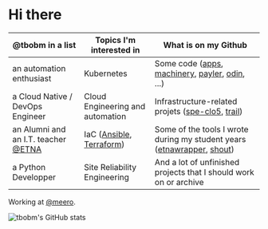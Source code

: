 # Hi there

@tbobm in a list | Topics I'm interested in | What is on my Github
------|------|------
an automation enthusiast | Kubernetes | Some code ([apps][apps], [machinery][machinery], [payler][payler], [odin][odin], ...)
a Cloud Native / DevOps Engineer | Cloud Engineering and automation | Infrastructure-related projets ([spe-clo5][spe-clo5], [trail][trail])
an Alumni and an I.T. teacher [@ETNA](https://github.com/etna-alternance/) | IaC ([Ansible][tbobm-ansible], [Terraform][tbobm-terraform]) | Some of the tools I wrote during my student years ([etnawrapper][etnawrapper], [shout][shout])
a Python Developper | Site Reliability Engineering | And a lot of unfinished projects that I should work on or archive

Working at [@meero](https://github.com/meero-com).

[apps]: https://github.com/tbobm/apps
[machinery]: https://github.com/tbobm/machinery
[payler]: https://github.com/tbobm/payler
[odin]: https://github.com/tbobm/odin

[spe-clo5]: https://github.com/tbobm/spe-clo5
[trail]: https://github.com/tbobm/trail
[shout]: https://github.com/tbobm/shout

[etnawrapper]: https://github.com/tbobm/etnawrapper

[tbobm-terraform]: https://github.com/tbobm?tab=repositories&q=terraform
[tbobm-ansible]: https://github.com/tbobm?tab=repositories&q=ansible

![tbobm's GitHub stats](https://github-readme-stats.vercel.app/api?username=tbobm&show_icons=true&theme=radical)
